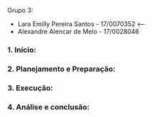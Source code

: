 Grupo 3: 

- Lara Emilly Pereira Santos - 17/0070352 <-- 
- Alexandre Alencar de Melo - 17/0028046

### 1.	Início:

### 2.	Planejamento e Preparação:

### 3.	Execução:

### 4.	Análise e conclusão:
